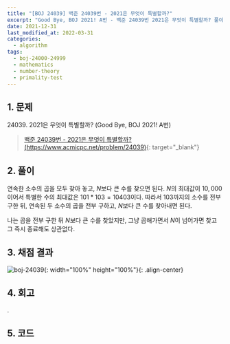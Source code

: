 ```yaml
---
title: "[BOJ 24039] 백준 24039번 - 2021은 무엇이 특별할까?"
excerpt: "Good Bye, BOJ 2021! A번 - 백준 24039번 2021은 무엇이 특별할까? 풀이"
date: 2021-12-31
last_modified_at: 2022-03-31
categories:
  - algorithm
tags:
  - boj-24000-24999
  - mathematics
  - number-theory
  - primality-test
---
```


## 1. 문제
$24039$. 2021은 무엇이 특별할까? (Good Bye, BOJ 2021! A번)

> [백준 24039번 - 2021은 무엇이 특별할까? (https://www.acmicpc.net/problem/24039)](https://www.acmicpc.net/problem/24039){: target="_blank"}

## 2. 풀이

연속한 소수의 곱을 모두 찾아 놓고, $N$보다 큰 수를 찾으면 된다. $N$의 최대값이 $10,000$ 이어서 특별한 수의 최대값은 $101*103=10403$이다. 따라서 $103$까지의 소수를 전부 구한 뒤, 연속된 두 소수의 곱을 전부 구하고, $N$보다 큰 수를 찾아내면 된다. 

나는 곱을 전부 구한 뒤 $N$보다 큰 수를 찾았지만, 그냥 곱해가면서 $N$이 넘어가면 찾고 그 즉시 종료해도 상관없다.


## 3. 채점 결과

![boj-24039](https://user-images.githubusercontent.com/30232837/160975106-09e9cf23-755d-4a37-bd63-17aad5e85b45.png "boj-24039"){: width="100%" height="100%"}{: .align-center}

## 4. 회고

.

## 5. 코드

<script src="https://gist.github.com/BurningFalls/3848905a87637a06924a6b389726e907.js"></script>